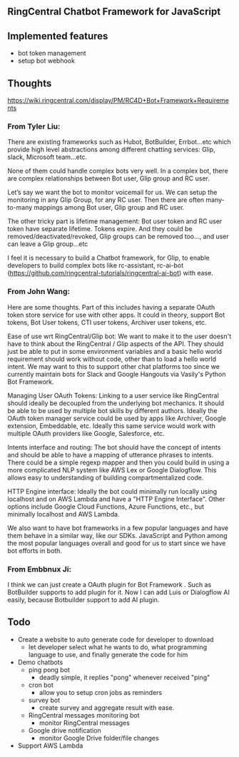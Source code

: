 ## RingCentral Chatbot Framework for JavaScript

## Implemented features

- bot token management
- setup bot webhook


## Thoughts

https://wiki.ringcentral.com/display/PM/RC4D+Bot+Framework+Requirements

### From Tyler Liu:

There are existing frameworks such as Hubot, BotBuilder, Errbot...etc which provide high level abstractions among different chatting services: Glip, slack, Microsoft team...etc.

None of them could handle complex bots very well.  In a complex bot, there are complex relationships between Bot user, Glip group and RC user.

Let’s say we want the bot to monitor voicemail for us. We can setup the monitoring in any Glip Group, for any RC user. Then there are often many-to-many mappings among Bot user, Glip group and RC user.

The other tricky part is lifetime management:  Bot user token and RC user token have separate lifetime. Tokens expire. And they could be removed/deactivated/revoked, Glip groups can be removed too…, and user can leave a Glip group…etc

I feel it is necessary to build a Chatbot framework, for Glip, to enable developers to build complex bots like rc-assistant, rc-ai-bot (https://github.com/ringcentral-tutorials/ringcentral-ai-bot) with ease.


### From John Wang:

Here are some thoughts. Part of this includes having a separate OAuth token store service for use with other apps. It could in theory, support Bot tokens, Bot User tokens, CTI user tokens, Archiver user tokens, etc.

Ease of use wrt RingCentral/Glip bot: We want to make it to the user doesn't have to think about the RingCentral / Glip aspects of the API. They should just be able to put in some environment variables and a basic hello world requirement should work without code, other than to load a hello world intent. We may want to this to support other chat platforms too since we currently maintain bots for Slack and Google Hangouts via Vasily's Python Bot Framework.

Managing User OAuth Tokens: Linking to a user service like RingCentral should ideally be decoupled from the underlying bot mechanics. It should be able to be used by multiple bot skills by different authors. Ideally the OAuth token manager service could be used by apps like Archiver, Google extension, Embeddable, etc. Ideally this same service would work with multiple OAuth providers like Google, Salesforce, etc.

Intents interface and routing: The bot should have the concept of intents and should be able to have a mapping of utterance phrases to intents. There could be a simple regexp mapper and then you could build in using a more complicated NLP system like AWS Lex or Google Dialogflow. This allows easy to understanding of building compartmentalized code.

HTTP Engine interface: Ideally the bot could minimally run locally using localhost and on AWS Lambda and have a "HTTP Engine Interface". Other options include Google Cloud Functions, Azure Functions, etc., but minimally localhost and AWS Lambda.

We also want to have bot frameworks in a few popular languages and have them behave in a similar way, like our SDKs. JavaScript and Python among the most popular languages overall and good for us to start since we have bot efforts in both.


### From Embbnux Ji:

I think we can just create a OAuth plugin for Bot Framework . Such as BotBuilder supports to add plugin for it.  Now I can add Luis or Dialogflow AI easily, because Botbuilder support to add AI plugin.


## Todo

- Create a website to auto generate code for developer to download
    - let developer select what he wants to do, what programming language to use, and finally generate the code for him
- Demo chatbots
    - ping pong bot
        - deadly simple, it replies "pong" whenever received "ping"
    - cron bot
        - allow you to setup cron jobs as reminders
    - survey bot
        - create survey and aggregate result with ease.
    - RingCentral messages monitoring bot
        - monitor RingCentral messages
    - Google drive notification
        - monitor Google Drive folder/file changes
- Support AWS Lambda
